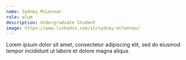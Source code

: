 ```yaml
---
name: Sydney McLennan
role: alum
description: Undergraduate Student
image: https://www.linkedin.com/in/sydney-mclennan/
---
```


Lorem ipsum dolor sit amet, consectetur adipiscing elit, sed do eiusmod tempor incididunt ut labore et dolore magna aliqua.
